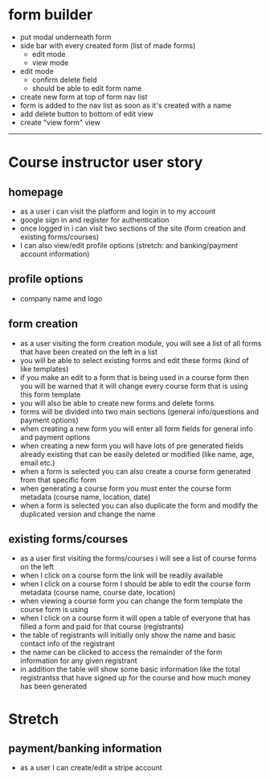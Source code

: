 # form builder

- put modal underneath form 
- side bar with every created form (list of made forms)
  - edit mode
  - view mode
- edit mode
  - confirm delete field
  - should be able to edit form name
- create new form at top of form nav list
- form is added to the nav list as soon as it's created with a name
- add delete button to bottom of edit view
- create "view form" view


---


# Course instructor user story

## homepage
- as a user i can visit the platform and login in to my account
- google sign in and register for authentication
- once logged in i can visit two sections of the site (form creation and existing forms/courses)
- I can also view/edit profile options (stretch: and banking/payment account information) 

## profile options
- company name and logo


## form creation
- as a user visiting the form creation module, you will see a list of all forms that have been created on the left in a list 
- you will be able to select existing forms and edit these forms (kind of like templates)
- if you make an edit to a form that is being used in a course form then you will be warned that it will change every course form that is using this form template
- you will also be able to create new forms and delete forms
- forms will be divided into two main sections (general info/questions and payment options)
- when creating a new form you will enter all form fields for general info and payment options
- when creating a new form you will have lots of pre generated fields already existing that can be easily deleted or modified (like name, age, email etc.)
- when a form is selected you can also create a course form generated from that specific form
- when generating a course form you must enter the course form metadata (course name, location, date) 
- when a form is selected you can also duplicate the form and modify the duplicated version and change the name 

## existing forms/courses
- as a user first visiting the forms/courses i will see a list of course forms on the left
- when I click on a course form the link will be readily available
- when I click on a course form I should be able to edit the course form metadata (course name, course date, location)
- when viewing a course form you can change the form template the course form is using 
- when I click on a course form it will open a table of everyone that has filled a form and paid for that course (registrants)
- the table of registrants will initially only show the name and basic contact info of the registrant
- the name can be clicked to access the remainder of the form information for any given registrant
- in addition the table will show some basic information like the total registrantss that have signed up for the course and how much money has been generated


# Stretch 

## payment/banking information
- as a user I can create/edit a stripe account




